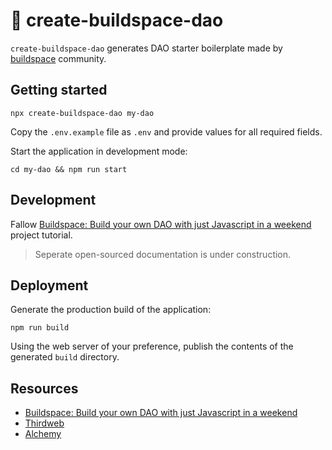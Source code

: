 # 🦄 create-buildspace-dao

`create-buildspace-dao` generates DAO starter boilerplate made by [buildspace](https://github.com/buildspace) community. 


## Getting started

```
npx create-buildspace-dao my-dao
```

Copy the `.env.example` file as `.env` and provide values for all required fields.

Start the application in development mode:
```
cd my-dao && npm run start
```

## Development

Fallow [Buildspace: Build your own DAO with just Javascript in a weekend](https://app.buildspace.so/projects/COb520aae3-7925-42f4-a5e7-eaf718933766) project tutorial.

> Seperate open-sourced documentation is under construction.

## Deployment

Generate the production build of the application:
```
npm run build
```

Using the web server of your preference, publish the contents of the generated `build` directory.

## Resources
- [Buildspace: Build your own DAO with just Javascript in a weekend](https://app.buildspace.so/projects/COb520aae3-7925-42f4-a5e7-eaf718933766)
- [Thirdweb](https://thirdweb.com/)
- [Alchemy](https://www.alchemy.com/)